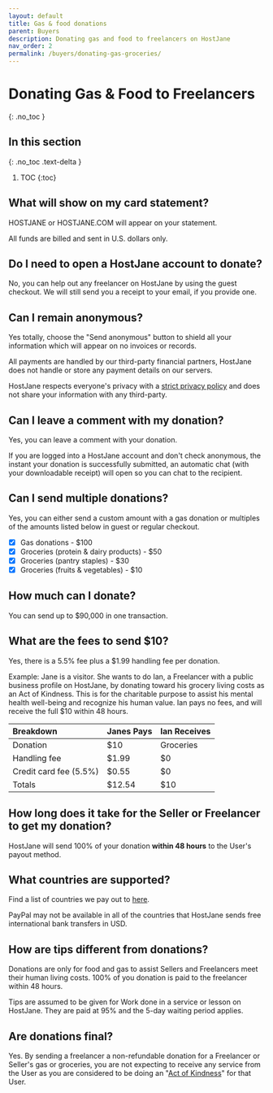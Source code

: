 ```yaml
---
layout: default
title: Gas & food donations
parent: Buyers
description: Donating gas and food to freelancers on HostJane
nav_order: 2
permalink: /buyers/donating-gas-groceries/
---
```


# Donating Gas & Food to Freelancers
{: .no_toc }

## In this section
{: .no_toc .text-delta }

1. TOC
{:toc}

## What will show on my card statement?

HOSTJANE or HOSTJANE.COM will appear on your statement.

<span class="green">All funds are billed and sent in U.S. dollars only.</span>

## Do I need to open a HostJane account to donate?

No, you can help out any freelancer on HostJane by using the guest checkout. We will still send you a receipt to your email, if you provide one.

## Can I remain anonymous?

Yes totally, choose the "Send anonymous" button to shield all your information which will appear on no invoices or records.

<span class="green">All payments are handled by our third-party financial partners, HostJane does not handle or store any payment details on our servers.</span>

HostJane respects everyone's privacy with a [strict privacy policy](https://www.hostjane.com/legal/privacy/) and does not share your information with any third-party.

## Can I leave a comment with my donation?

Yes, you can leave a comment with your donation. 

If you are logged into a HostJane account and don't check anonymous, the instant your donation is successfully submitted, an automatic chat (with your downloadable receipt) will open so you can chat to the recipient.

## Can I send multiple donations?

Yes, you can either send a custom amount with a gas donation or multiples of the amounts listed below in guest or regular checkout.

- [x] Gas donations - $100
- [x] Groceries (protein & dairy products) - $50
- [x] Groceries (pantry staples) - $30
- [x] Groceries (fruits & vegetables) - $10

## How much can I donate?

You can send up to $90,000 in one transaction.

## What are the fees to send $10?

<span class="blue">Yes, there is a 5.5% fee plus a $1.99 handling fee per donation.<span>

Example: Jane is a visitor. She wants to do Ian, a Freelancer with a public business profile on HostJane, by donating toward his grocery living costs as an Act of Kindness. This is for the charitable purpose to assist his mental health well-being and recognize his human value. Ian pays no fees, and will receive the full $10 within 48 hours.

| Breakdown       | Janes Pays       | Ian Receives |
|:-------------|:------------------|:------|
| Donation           | $10 | Groceries  |
| Handling fee | $1.99   | $0  |
| Credit card fee (5.5%)           | $0.55      | $0  |
| Totals           | $12.54 | $10  |

## How long does it take for the Seller or Freelancer to get my donation?

<span class="yellow">HostJane will send 100% of your donation <strong>within 48 hours</strong> to the User's payout method.</span>

## What countries are supported?

Find a list of countries we pay out to [here](/sellers/payments-tax-credits/#country-information-for-wire-payments).

<span class="blue">PayPal may not be available in all of the countries that HostJane sends free international bank transfers in USD.</span>

## How are tips different from donations?

Donations are only for food and gas to assist Sellers and Freelancers meet their human living costs. 100% of you donation is paid to the freelancer within 48 hours.

Tips are assumed to be given for Work done in a service or lesson on HostJane. They are paid at 95% and the 5-day waiting period applies.

## Are donations final?

<span class="blue">Yes. By sending a freelancer a non-refundable donation for a Freelancer or Seller's gas or groceries, you are not expecting to receive any service from the User as you are considered to be doing an "<a href="https://www.hostjane.com/legal/marketplace-terms/">Act of Kindness</a>" for that User.</span>